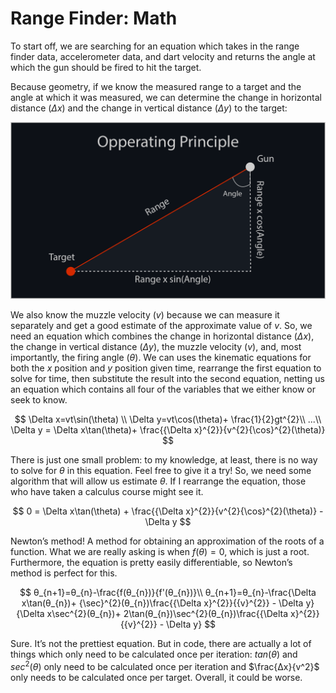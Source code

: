 # Range Finder: Math

To start off, we are searching for an equation which takes in the range finder data, accelerometer data, and dart velocity and returns the angle at which the gun should be fired to hit the target.

Because geometry, if we know the measured range to a target and the angle at which it was measured,  we can determine the change in horizontal distance ($Δx$) and the change in vertical distance ($Δy$) to the target:

![range_finder_math_triangle.png](Range%20Finder%20Math/range_finder_math_triangle.png)

We also know the muzzle velocity ($v$) because we can measure it separately and get a good estimate of the approximate value of $v$. So, we need an equation which combines the change in horizontal distance ($Δx$), the change in vertical distance ($Δy$), the muzzle velocity ($v$), and, most importantly, the firing angle ($θ$). We can uses the kinematic equations for both the $x$ position and $y$ position given time, rearrange the first equation to solve for time, then substitute the result into the second equation, netting us an equation which contains all four of the variables that we either know or seek to know.

$$
\Delta x=vt\sin(\theta) \\ \Delta y=vt\cos(\theta)+ \frac{1}{2}gt^{2}\\ ...\\ \Delta y = \Delta x\tan(\theta)+ \frac{{\Delta x}^{2}}{v^{2}{\cos}^{2}(\theta)}
$$

There is just one small problem: to my knowledge, at least, there is no way to solve for $θ$ in this equation. Feel free to give it a try! So, we need some algorithm that will allow us estimate $θ$. If I rearrange the equation, those who have taken a calculus course might see it.

$$
0 = \Delta x\tan(\theta) + \frac{{\Delta x}^{2}}{v^{2}{\cos}^{2}(\theta)} - \Delta y
$$

Newton’s method! A method for obtaining an approximation of the roots of a function. What we are really asking is when $f(θ) = 0$, which is just a root. Furthermore, the equation is pretty easily differentiable, so Newton’s method is perfect for this.

$$
θ_{n+1}=θ_{n}-\frac{f(θ_{n})}{f'(θ_{n})}\\ θ_{n+1}=θ_{n}-\frac{\Delta x\tan(θ_{n})+ {\sec}^{2}(θ_{n})\frac{{\Delta x}^{2}}{{v}^{2}} - \Delta y}{\Delta x\sec^{2}(θ_{n})+ 2\tan(θ_{n})\sec^{2}(θ_{n})\frac{{\Delta x}^{2}}{{v}^{2}} - \Delta y}
$$

Sure. It’s not the prettiest equation. But in code, there are actually a lot of things which only need to be calculated once per iteration: $tan(θ)$ and $sec^2(θ)$ only need to be calculated once per iteration and $\frac{Δx}{v^2}$ only needs to be calculated once per target. Overall, it could be worse.
